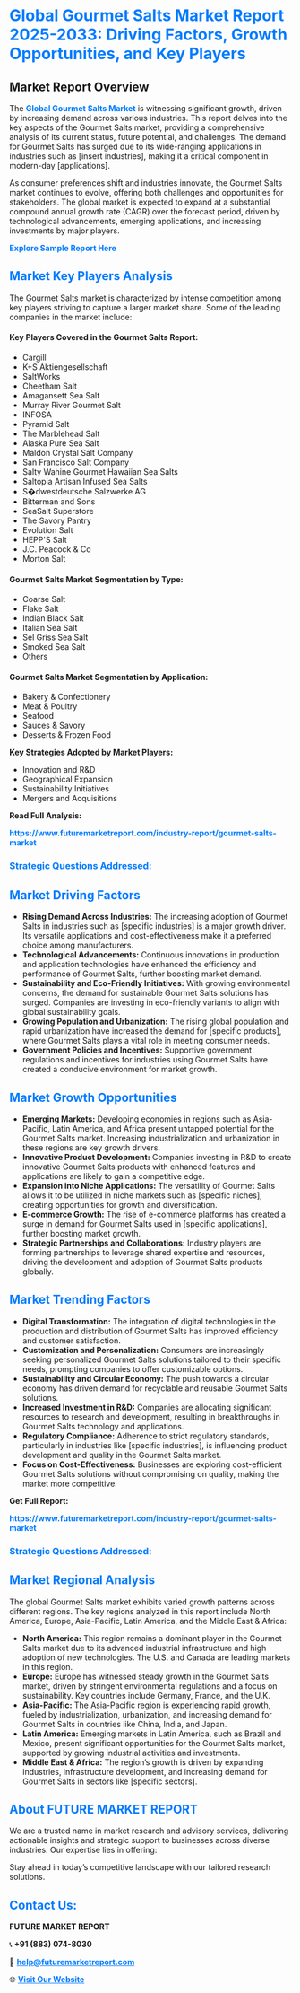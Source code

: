 <h1 style="color: #007BFF;">Global Gourmet Salts Market Report 2025-2033: Driving Factors, Growth Opportunities, and Key Players</h1>

<section id="overview">
<h2>Market Report Overview</h2>
<p>The <a href="https://www.futuremarketreport.com/industry-report/gourmet-salts-market" style="color: #007BFF; text-decoration: none;"><strong>Global Gourmet Salts Market</strong></a> is witnessing significant growth, driven by increasing demand across various industries. This report delves into the key aspects of the Gourmet Salts market, providing a comprehensive analysis of its current status, future potential, and challenges. The demand for Gourmet Salts has surged due to its wide-ranging applications in industries such as [insert industries], making it a critical component in modern-day [applications].</p>
<p>As consumer preferences shift and industries innovate, the Gourmet Salts market continues to evolve, offering both challenges and opportunities for stakeholders. The global market is expected to expand at a substantial compound annual growth rate (CAGR) over the forecast period, driven by technological advancements, emerging applications, and increasing investments by major players.</p>
</section>

<section id="overview">
<p><a href="https://www.futuremarketreport.com/request-sample/reportId=61758" style="color: #007BFF; text-decoration: none;"><strong>Explore Sample Report Here</strong></a></p>
</section>

<section id="key-players">
<h2 style="color: #007BFF;">Market Key Players Analysis</h2>
<p>The Gourmet Salts market is characterized by intense competition among key players striving to capture a larger market share. Some of the leading companies in the market include:</p>
<h4>Key Players Covered in the Gourmet Salts Report:</h4>
<ul><li>Cargill</li><li>K+S Aktiengesellschaft</li><li>SaltWorks</li><li>Cheetham Salt</li><li>Amagansett Sea Salt</li><li>Murray River Gourmet Salt</li><li>INFOSA</li><li>Pyramid Salt</li><li>The Marblehead Salt</li><li>Alaska Pure Sea Salt</li><li>Maldon Crystal Salt Company</li><li>San Francisco Salt Company</li><li>Salty Wahine Gourmet Hawaiian Sea Salts</li><li>Saltopia Artisan Infused Sea Salts</li><li>S�dwestdeutsche Salzwerke AG</li><li>Bitterman and Sons</li><li>SeaSalt Superstore</li><li>The Savory Pantry</li><li>Evolution Salt</li><li>HEPP&#039;S Salt</li><li>J.C. Peacock &amp; Co</li><li>Morton Salt</li></ul>
<h4>Gourmet Salts Market Segmentation by Type:</h4>
<ul><li>Coarse Salt</li><li>Flake Salt</li><li>Indian Black Salt</li><li>Italian Sea Salt</li><li>Sel Griss Sea Salt</li><li>Smoked Sea Salt</li><li>Others</li></ul>

<h4>Gourmet Salts Market Segmentation by Application:</h4>
<ul><li>Bakery &amp; Confectionery</li><li>Meat &amp; Poultry</li><li>Seafood</li><li>Sauces &amp; Savory</li><li>Desserts &amp; Frozen Food</li></ul>
<p><strong>Key Strategies Adopted by Market Players:</strong></p>
<ul>
<li>Innovation and R&D</li>
<li>Geographical Expansion</li>
<li>Sustainability Initiatives</li>
<li>Mergers and Acquisitions</li>
</ul>
</section>

<section>
<p><strong>Read Full Analysis: </strong></p><a href="https://www.futuremarketreport.com/industry-report/gourmet-salts-market" style="color: #007BFF; text-decoration: none;"><strong>https://www.futuremarketreport.com/industry-report/gourmet-salts-market</strong></a>
<h3 style="color: #007BFF;">Strategic Questions Addressed:</h3>
</section>

<section id="driving-factors">
<h2 style="color: #007BFF;">Market Driving Factors</h2>
<ul>
<li><strong>Rising Demand Across Industries:</strong> The increasing adoption of Gourmet Salts in industries such as [specific industries] is a major growth driver. Its versatile applications and cost-effectiveness make it a preferred choice among manufacturers.</li>
<li><strong>Technological Advancements:</strong> Continuous innovations in production and application technologies have enhanced the efficiency and performance of Gourmet Salts, further boosting market demand.</li>
<li><strong>Sustainability and Eco-Friendly Initiatives:</strong> With growing environmental concerns, the demand for sustainable Gourmet Salts solutions has surged. Companies are investing in eco-friendly variants to align with global sustainability goals.</li>
<li><strong>Growing Population and Urbanization:</strong> The rising global population and rapid urbanization have increased the demand for [specific products], where Gourmet Salts plays a vital role in meeting consumer needs.</li>
<li><strong>Government Policies and Incentives:</strong> Supportive government regulations and incentives for industries using Gourmet Salts have created a conducive environment for market growth.</li>
</ul>
</section>

<section id="growth-opportunities">
<h2 style="color: #007BFF;">Market Growth Opportunities</h2>
<ul>
<li><strong>Emerging Markets:</strong> Developing economies in regions such as Asia-Pacific, Latin America, and Africa present untapped potential for the Gourmet Salts market. Increasing industrialization and urbanization in these regions are key growth drivers.</li>
<li><strong>Innovative Product Development:</strong> Companies investing in R&D to create innovative Gourmet Salts products with enhanced features and applications are likely to gain a competitive edge.</li>
<li><strong>Expansion into Niche Applications:</strong> The versatility of Gourmet Salts allows it to be utilized in niche markets such as [specific niches], creating opportunities for growth and diversification.</li>
<li><strong>E-commerce Growth:</strong> The rise of e-commerce platforms has created a surge in demand for Gourmet Salts used in [specific applications], further boosting market growth.</li>
<li><strong>Strategic Partnerships and Collaborations:</strong> Industry players are forming partnerships to leverage shared expertise and resources, driving the development and adoption of Gourmet Salts products globally.</li>
</ul>
</section>

<section id="trending-factors">
<h2 style="color: #007BFF;">Market Trending Factors</h2>
<ul>
<li><strong>Digital Transformation:</strong> The integration of digital technologies in the production and distribution of Gourmet Salts has improved efficiency and customer satisfaction.</li>
<li><strong>Customization and Personalization:</strong> Consumers are increasingly seeking personalized Gourmet Salts solutions tailored to their specific needs, prompting companies to offer customizable options.</li>
<li><strong>Sustainability and Circular Economy:</strong> The push towards a circular economy has driven demand for recyclable and reusable Gourmet Salts solutions.</li>
<li><strong>Increased Investment in R&D:</strong> Companies are allocating significant resources to research and development, resulting in breakthroughs in Gourmet Salts technology and applications.</li>
<li><strong>Regulatory Compliance:</strong> Adherence to strict regulatory standards, particularly in industries like [specific industries], is influencing product development and quality in the Gourmet Salts market.</li>
<li><strong>Focus on Cost-Effectiveness:</strong> Businesses are exploring cost-efficient Gourmet Salts solutions without compromising on quality, making the market more competitive.</li>
</ul>
</section>

<section>
<p><strong>Get Full Report: </strong></p><a href="https://www.futuremarketreport.com/industry-report/gourmet-salts-market" style="color: #007BFF; text-decoration: none;"><strong>https://www.futuremarketreport.com/industry-report/gourmet-salts-market</strong></a>
<h3 style="color: #007BFF;">Strategic Questions Addressed:</h3>
</section>


<section id="regional-analysis">
<h2 style="color: #007BFF;">Market Regional Analysis</h2>
<p>The global Gourmet Salts market exhibits varied growth patterns across different regions. The key regions analyzed in this report include North America, Europe, Asia-Pacific, Latin America, and the Middle East & Africa:</p>
<ul>
<li><strong>North America:</strong> This region remains a dominant player in the Gourmet Salts market due to its advanced industrial infrastructure and high adoption of new technologies. The U.S. and Canada are leading markets in this region.</li>
<li><strong>Europe:</strong> Europe has witnessed steady growth in the Gourmet Salts market, driven by stringent environmental regulations and a focus on sustainability. Key countries include Germany, France, and the U.K.</li>
<li><strong>Asia-Pacific:</strong> The Asia-Pacific region is experiencing rapid growth, fueled by industrialization, urbanization, and increasing demand for Gourmet Salts in countries like China, India, and Japan.</li>
<li><strong>Latin America:</strong> Emerging markets in Latin America, such as Brazil and Mexico, present significant opportunities for the Gourmet Salts market, supported by growing industrial activities and investments.</li>
<li><strong>Middle East & Africa:</strong> The region’s growth is driven by expanding industries, infrastructure development, and increasing demand for Gourmet Salts in sectors like [specific sectors].</li>
</ul>
</section>

<footer>
<h2 style="color: #007BFF;">About FUTURE MARKET REPORT</h2>
<p>We are a trusted name in market research and advisory services, delivering actionable insights and strategic support to businesses across diverse industries. Our expertise lies in offering:</p>

<p>Stay ahead in today’s competitive landscape with our tailored research solutions.</p>

<h2 style="color: #007BFF;">Contact Us:</h2>
<p><strong>FUTURE MARKET REPORT</strong></p>
<p>📞 <strong>+91 (883) 074-8030</strong></p>
<p>📧 <strong><a href="mailto:help@futuremarketreport.com" style="color: #007BFF;">help@futuremarketreport.com</a></strong></p>
<p>🌐 <strong><a href="https://www.futuremarketreport.com/" style="color: #007BFF;">Visit Our Website</a></strong></p>
</footer>